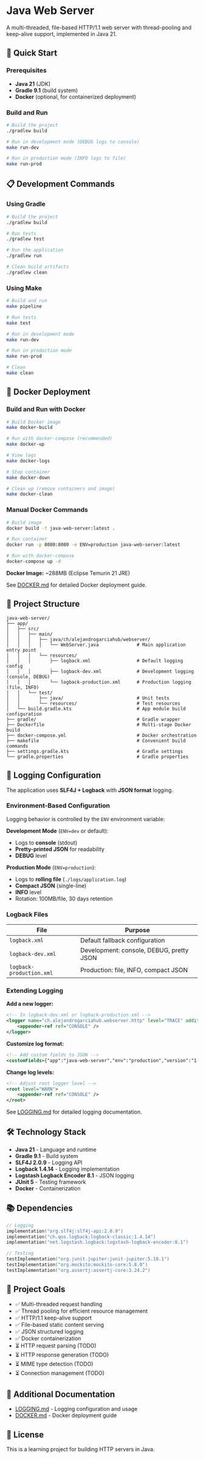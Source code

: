 # Java Web Server

A multi-threaded, file-based HTTP/1.1 web server with thread-pooling and keep-alive support, implemented in Java 21.

## 🚀 Quick Start

### Prerequisites

- **Java 21** (JDK)
- **Gradle 9.1** (build system)
- **Docker** (optional, for containerized deployment)

### Build and Run

```bash
# Build the project
./gradlew build

# Run in development mode (DEBUG logs to console)
make run-dev

# Run in production mode (INFO logs to file)
make run-prod
```

## 📋 Development Commands

### Using Gradle

```bash
# Build the project
./gradlew build

# Run tests
./gradlew test

# Run the application
./gradlew run

# Clean build artifacts
./gradlew clean
```

### Using Make

```bash
# Build and run
make pipeline

# Run tests
make test

# Run in development mode
make run-dev

# Run in production mode
make run-prod

# Clean
make clean
```

## 🐳 Docker Deployment

### Build and Run with Docker

```bash
# Build Docker image
make docker-build

# Run with docker-compose (recommended)
make docker-up

# View logs
make docker-logs

# Stop container
make docker-down

# Clean up (remove containers and image)
make docker-clean
```

### Manual Docker Commands

```bash
# Build image
docker build -t java-web-server:latest .

# Run container
docker run -p 8080:8080 -e ENV=production java-web-server:latest

# Run with docker-compose
docker-compose up -d
```

**Docker Image:** ~288MB (Eclipse Temurin 21 JRE)

See [DOCKER.md](DOCKER.md) for detailed Docker deployment guide.

## 📁 Project Structure

```
java-web-server/
├── app/
│   ├── src/
│   │   ├── main/
│   │   │   ├── java/ch/alejandrogarciahub/webserver/
│   │   │   │   └── WebServer.java              # Main application entry point
│   │   │   └── resources/
│   │   │       ├── logback.xml                 # Default logging config
│   │   │       ├── logback-dev.xml             # Development logging (console, DEBUG)
│   │   │       └── logback-production.xml      # Production logging (file, INFO)
│   │   └── test/
│   │       ├── java/                           # Unit tests
│   │       └── resources/                      # Test resources
│   └── build.gradle.kts                        # App module build configuration
├── gradle/                                     # Gradle wrapper
├── Dockerfile                                  # Multi-stage Docker build
├── docker-compose.yml                          # Docker orchestration
├── makefile                                    # Convenient build commands
├── settings.gradle.kts                         # Gradle settings
└── gradle.properties                           # Gradle properties
```

## 🔧 Logging Configuration

The application uses **SLF4J + Logback** with **JSON format** logging.

### Environment-Based Configuration

Logging behavior is controlled by the `ENV` environment variable:

**Development Mode** (`ENV=dev` or default):

- Logs to **console** (stdout)
- **Pretty-printed JSON** for readability
- **DEBUG** level

**Production Mode** (`ENV=production`):

- Logs to **rolling file** (`./logs/application.log`)
- **Compact JSON** (single-line)
- **INFO** level
- Rotation: 100MB/file, 30 days retention

### Logback Files

| File | Purpose |
|------|---------|
| `logback.xml` | Default fallback configuration |
| `logback-dev.xml` | Development: console, DEBUG, pretty JSON |
| `logback-production.xml` | Production: file, INFO, compact JSON |

### Extending Logging

**Add a new logger:**

```xml
<!-- In logback-dev.xml or logback-production.xml -->
<logger name="ch.alejandrogarciahub.webserver.http" level="TRACE" additivity="false">
    <appender-ref ref="CONSOLE" />
</logger>
```

**Customize log format:**

```xml
<!-- Add custom fields to JSON -->
<customFields>{"app":"java-web-server","env":"production","version":"1.0.0"}</customFields>
```

**Change log levels:**

```xml
<!-- Adjust root logger level -->
<root level="WARN">
    <appender-ref ref="CONSOLE" />
</root>
```

See [LOGGING.md](LOGGING.md) for detailed logging documentation.

## 🛠️ Technology Stack

- **Java 21** - Language and runtime
- **Gradle 9.1** - Build system
- **SLF4J 2.0.9** - Logging API
- **Logback 1.4.14** - Logging implementation
- **Logstash Logback Encoder 8.1** - JSON logging
- **JUnit 5** - Testing framework
- **Docker** - Containerization

## 📚 Dependencies

```kotlin
// Logging
implementation("org.slf4j:slf4j-api:2.0.9")
implementation("ch.qos.logback:logback-classic:1.4.14")
implementation("net.logstash.logback:logstash-logback-encoder:8.1")

// Testing
testImplementation("org.junit.jupiter:junit-jupiter:5.10.1")
testImplementation("org.mockito:mockito-core:5.8.0")
testImplementation("org.assertj:assertj-core:3.24.2")
```

## 🎯 Project Goals

- ✅ Multi-threaded request handling
- ✅ Thread pooling for efficient resource management
- ✅ HTTP/1.1 keep-alive support
- ✅ File-based static content serving
- ✅ JSON structured logging
- ✅ Docker containerization
- ⏳ HTTP request parsing (TODO)
- ⏳ HTTP response generation (TODO)
- ⏳ MIME type detection (TODO)
- ⏳ Connection management (TODO)

## 📖 Additional Documentation

- [LOGGING.md](LOGGING.md) - Logging configuration and usage
- [DOCKER.md](DOCKER.md) - Docker deployment guide

## 📝 License

This is a learning project for building HTTP servers in Java.
